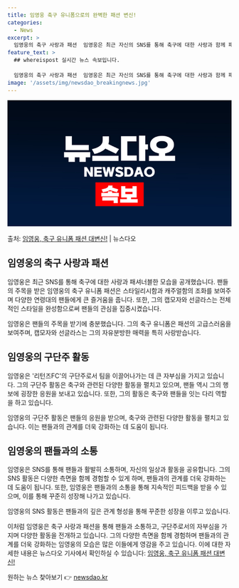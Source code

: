 ```yaml
---
title: 임영웅 축구 유니폼으로의 완벽한 패션 변신!
categories:
  - News
excerpt: >
  임영웅의 축구 사랑과 패션  임영웅은 최근 자신의 SNS를 통해 축구에 대한 사랑과 함께 패셔너블한 일상을 …
feature_text: >
  ## whereispost 실시간 뉴스 속보입니다.

  임영웅의 축구 사랑과 패션  임영웅은 최근 자신의 SNS를 통해 축구에 대한 사랑과 함께 패셔너블한 일상을 …
image: '/assets/img/newsdao_breakingnews.jpg'
---
```


![뉴스다오 속보](/assets/img/newsdao_breakingnews.jpg)

<p>출처: <a href="https://newsdao.kr/4661" rel="dofollow">임영웅, 축구 유니폼 패션 대변신!</a> | 뉴스다오</p>

<h2 data-ke-size="size26">임영웅의 축구 사랑과 패션</h2>
임영웅은 최근 SNS를 통해 축구에 대한 사랑과 패셔너블한 모습을 공개했습니다. 팬들의 주목을 받은 임영웅의 축구 유니폼 패션은 스타일리시함과 캐주얼함의 조화를 보여주며 다양한 연령대의 팬들에게 큰 즐거움을 줍니다. 또한, 그의 캡모자와 선글라스는 전체적인 스타일을 완성함으로써 팬들의 관심을 집중시켰습니다.

<p data-ke-size="size16">임영웅은 팬들의 주목을 받기에 충분했습니다. 그의 축구 유니폼은 패션의 고급스러움을 보여주며, 캡모자와 선글라스는 그의 자유분방한 매력을 특히 사랑받습니다.</p>

<h2 data-ke-size="size26">임영웅의 구단주 활동</h2>
임영웅은 '리턴즈FC'의 구단주로서 팀을 이끌어나가는 데 큰 자부심을 가지고 있습니다. 그의 구단주 활동은 축구와 관련된 다양한 활동을 펼치고 있으며, 팬들 역시 그의 행보에 굉장한 응원을 보내고 있습니다. 또한, 그의 활동은 축구와 팬들을 잇는 다리 역할을 하고 있습니다.

<p data-ke-size="size16">임영웅의 구단주 활동은 팬들의 응원을 받으며, 축구와 관련된 다양한 활동을 펼치고 있습니다. 이는 팬들과의 관계를 더욱 강화하는 데 도움이 됩니다.</p>

<h2 data-ke-size="size26">임영웅의 팬들과의 소통</h2>
임영웅은 SNS를 통해 팬들과 활발히 소통하며, 자신의 일상과 활동을 공유합니다. 그의 SNS 활동은 다양한 측면을 함께 경험할 수 있게 하며, 팬들과의 관계를 더욱 강화하는 데 도움이 됩니다. 또한, 임영웅은 팬들과의 소통을 통해 지속적인 피드백을 받을 수 있으며, 이를 통해 꾸준히 성장해 나가고 있습니다.

<p data-ke-size="size16">임영웅의 SNS 활동은 팬들과의 깊은 관계 형성을 통해 꾸준한 성장을 이루고 있습니다.</p>

이처럼 임영웅은 축구 사랑과 패션을 통해 팬들과 소통하고, 구단주로서의 자부심을 가지며 다양한 활동을 전개하고 있습니다. 그의 다양한 측면을 함께 경험하며 팬들과의 관계를 더욱 강화하는 임영웅의 모습은 많은 이들에게 영감을 주고 있습니다. 이에 대한 자세한 내용은 뉴스다오 기사에서 확인하실 수 있습니다: [임영웅, 축구 유니폼 패션 대변신!](https://newsdao.kr/4661) 

원하는 뉴스 찾아보기 👉 <a href="https://newsdao.kr" rel="dofollow">newsdao.kr</a>


